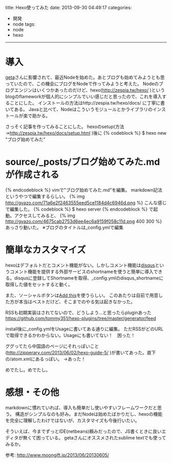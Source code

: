 title: Hexo使ってみた
date: 2013-09-30 04:49:17
categories:
 - 開発
 - node
tags:
 - node
 - hexo
---
# 導入
[geta](https://twitter.com/geta6)さんに影響されて、最近Nodeを始めた。あとブログも始めてみようとも思っていたので、この機会にブログをNodeで作ってみようと考えた。
Nodeのブログエンジンはいくつかあったのだけど、hexo(http://zespia.tw/hexo/ )というblogのflameworkが個人的にシンプルでいい感じだと思ったので、これを導入することにした。
インストールの方法はhttp://zespia.tw/hexo/docs/ に丁寧に書いてある。
Javaと比べて、Nodeはこういうモジュールとかライブラリのインストールが楽で助かる。

さっそく記事を作ってみることにした。
hexoのsetup(方法→http://zespia.tw/hexo/docs/setup.html )後に
{% codeblock %}
$ hexo new "ブログ始めてみた"
# source/_posts/ブログ始めてみた.md が作成される
{% endcodeblock %}
vimで"ブログ始めてみた.md"を編集。
markdown記法というやつで編集するらしい。
{% img http://gyazo.com/71a6e2f2463555eed5ce1184d4c6946d.png %}
こんな感じで編集した。
{% codeblock %}
$ hexo server
{% endcodeblock %}
で起動。アクセスしてみると、
{% img http://gyazo.com/4675cab2753d6ee4ec6a9159f058c11d.png 400 300 %}
あっさり動いた。
※ブログのタイトルは_config.ymlで編集

# 簡単なカスタマイズ
hexoはデフォルトだとコメント機能がない。しかしコメント機能は[disqus](http://disqus.com/)というコメント機能を提供する外部サービスのshortnameを使うと簡単に導入できる。disqusに登録してShortnameを取得、_config.ymlのdisqus_shortnameに取得した値をセットすると動く。

また、ソーシャルボタンは[Add this](http://www.addthis.com/)を使うらしい。
このあたりは自前で用意した方が本当はベストだけど、そこまでのやる気は起きなかった。

RSSも初期実装はされてないので、どうしよう...と思ったらpluginあった
https://github.com/tommy351/hexo-plugins/tree/master/generator/feed

install後に_config.ymlをUsageに書いてある通りに編集。
ただRSSがどのURLで取得できるかわからない。Usageにも書いてない！　困った！

ググってたら中国語のページにそれっぽいこと(http://zipperary.com/2013/06/02/hexo-guide-5/ )が書いてあった。直下の/atom.xmlにあるっぽい。
→あった！

めでたし。めでたし。

# 感想・その他
markdownに慣れていれば、導入も簡単だし使いやすいフレームワークだと思う。
構造がシンプルなのも好み。まだNodeは始めたばかりだし、hexoの機能を完全に理解したわけではないが、カスタマイズも今後行いたい。

そういえば、今までずっとIDE(netbeans)頼みだったので、JS書くときに良いエディタが無くて困っている。
getaさんにオススメされたsublime textでも使ってみるか。


参考: http://www.moongift.jp/2013/06/20130605/
